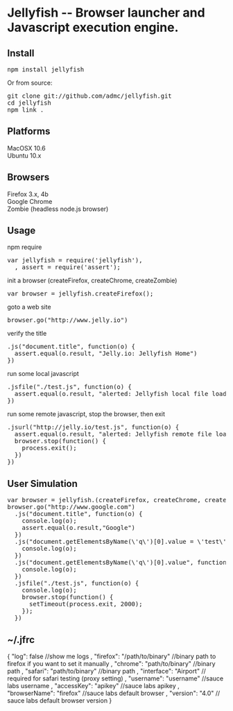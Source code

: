 # Jellyfish -- Browser launcher and Javascript execution engine.

## Install

<pre>
npm install jellyfish
</pre>

Or from source:

<pre>
git clone git://github.com/admc/jellyfish.git 
cd jellyfish
npm link .
</pre>

## Platforms
MacOSX 10.6<br>
Ubuntu 10.x
## Browsers
Firefox 3.x, 4b <br>
Google Chrome <br>
Zombie (headless node.js browser)
## Usage
npm require
<pre>
var jellyfish = require('jellyfish'),
  , assert = require('assert');
</pre>

init a browser (createFirefox, createChrome, createZombie)
<pre>
var browser = jellyfish.createFirefox();
</pre>

goto a web site
<pre>
browser.go("http://www.jelly.io")
</pre>

verify the title
<pre>
.js("document.title", function(o) {
  assert.equal(o.result, "Jelly.io: Jellyfish Home")
})
</pre>

run some local javascript
<pre>
.jsfile("./test.js", function(o) {
  assert.equal(o.result, "alerted: Jellyfish local file loaded successfully!")
})
</pre>

run some remote javascript, stop the browser, then exit
<pre>
.jsurl("http://jelly.io/test.js", function(o) { 
  assert.equal(o.result, "alerted: Jellyfish remote file loaded successfully!")
  browser.stop(function() {
    process.exit();
  })
})
</pre>

## User Simulation

<pre>
var browser = jellyfish.(createFirefox, createChrome, createZombie)();
browser.go("http://www.google.com")
  .js("document.title", function(o) {
    console.log(o);
    assert.equal(o.result,"Google")
  })
  .js("document.getElementsByName(\'q\')[0].value = \'test\'", function(o) {
    console.log(o);
  })
  .js("document.getElementsByName(\'q\')[0].value", function(o) {
    console.log(o);
  })
  .jsfile("./test.js", function(o) {
    console.log(o);
    browser.stop(function() {
      setTimeout(process.exit, 2000);
    });
  })
</pre>

## ~/.jfrc

{
  "log": false //show me logs
  , "firefox": "/path/to/binary" //binary path to firefox if you want to set it manually
  , "chrome": "path/to/binary" //binary path
  , "safari": "path/to/binary" //binary path
  , "interface": "Airport" // required for safari testing (proxy setting)
  , "username": "username" //sauce labs username
  , "accessKey": "apikey" //sauce labs apikey
  , "browserName": "firefox" //sauce labs default browser
  , "version": "4.0" // sauce labs default browser version
}